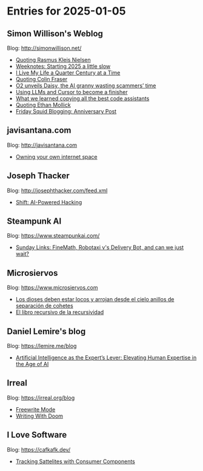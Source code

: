 # Entries for 2025-01-05
## Simon Willison's Weblog 
Blog: http://simonwillison.net/ 

- [Quoting Rasmus Kleis Nielsen](https://simonwillison.net/2025/Jan/5/rasmus-kleis-nielsen/#atom-everything)
- [Weeknotes: Starting 2025 a little slow](https://simonwillison.net/2025/Jan/4/weeknotes/#atom-everything)
- [I Live My Life a Quarter Century at a Time](https://simonwillison.net/2025/Jan/4/i-live-my-life-a-quarter-century-at-a-time/#atom-everything)
- [Quoting Colin Fraser](https://simonwillison.net/2025/Jan/4/colin-fraser/#atom-everything)
- [O2 unveils Daisy, the AI granny wasting scammers’ time](https://simonwillison.net/2025/Jan/4/o2-daisy/#atom-everything)
- [Using LLMs and Cursor to become a finisher](https://simonwillison.net/2025/Jan/4/llms-and-cursor/#atom-everything)
- [What we learned copying all the best code assistants](https://simonwillison.net/2025/Jan/4/what-we-learned-copying-all-the-best-code-assistants/#atom-everything)
- [Quoting Ethan Mollick](https://simonwillison.net/2025/Jan/4/ethan-mollick/#atom-everything)
- [Friday Squid Blogging: Anniversary Post](https://simonwillison.net/2025/Jan/4/friday-squid-blogging-anniversary-post/#atom-everything)
## javisantana.com 
Blog: http://javisantana.com 

- [Owning your own internet space](http://javisantana.com/inspiration/2025-01-04-owning-your-internet-space.html)
## Joseph Thacker 
Blog: http://josephthacker.com/feed.xml 

- [Shift: AI-Powered Hacking](http://josephthacker.com/ai/2025/01/04/shift.html)
## Steampunk AI 
Blog: https://www.steampunkai.com/ 

- [Sunday Links: FineMath, Robotaxi v's Delivery Bot, and can we just wait?](https://www.steampunkai.com/sunday-links-finemath-robotaxi-vs-delivery-bot-and-can-we-just-wait-2/)
## Microsiervos 
Blog: https://www.microsiervos.com 

- [Los dioses deben estar locos y arrojan desde el cielo anillos de separación de cohetes](https://www.microsiervos.com/archivo/espacio/dioses-cielo-anillos-separacion-cohetes.html)
- [El libro recursivo de la recursividad](https://www.microsiervos.com/archivo/libros/libro-recursivo-recursividad.html)
## Daniel Lemire's blog 
Blog: https://lemire.me/blog 

- [Artificial Intelligence as the Expert’s Lever: Elevating Human Expertise in the Age of AI](https://lemire.me/blog/2025/01/04/artificial-intelligence-as-the-experts-lever-elevating-human-expertise-in-the-age-of-ai/)
## Irreal 
Blog: https://irreal.org/blog 

- [Freewrite Mode](https://irreal.org/blog/?p=12695)
- [Writing With Doom](https://irreal.org/blog/?p=12693)
## I Love Software 
Blog: https://cafkafk.dev/ 

- [Tracking Sattelites with Consumer Components](https://cafkafk.dev/p/first-tinygs-station/)